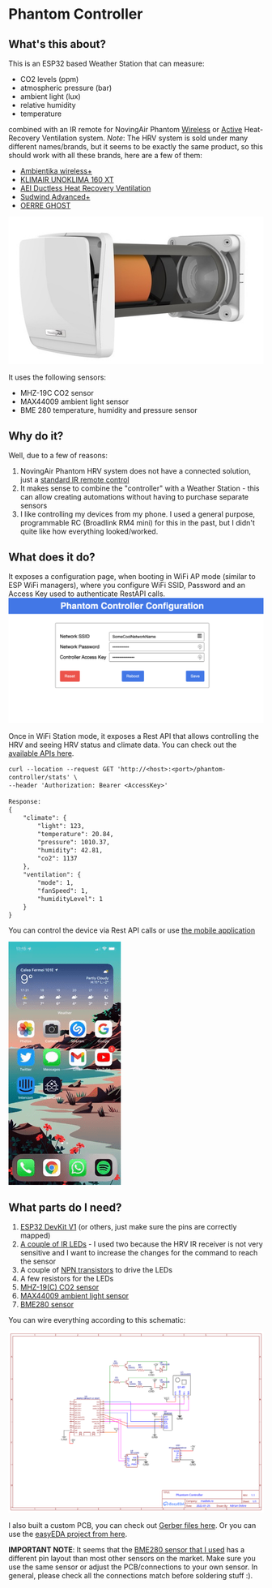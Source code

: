 # Phantom Controller

## What's this about?

This is an ESP32 based Weather Station that can measure:
- CO2 levels (ppm)
- atmospheric pressure (bar)
- ambient light (lux)
- relative humidity
- temperature

combined with an IR remote for NovingAir Phantom [Wireless](https://ventilatie-recuperare.ro/produs/recuperator-de-caldura-novingair-phantom-wireless) or [Active](https://ventilatie-recuperare.ro/produs/recuperator-de-caldura-novingair-phantom-active/) Heat-Recovery Ventilation system.
*Note*: The HRV system is sold under many different names/brands, but it seems to be exactly the same product, so this should work with all these brands, here are
a few of them:
- [Ambientika wireless+](https://www.ambientika.eu/en/ambientika-wireless/4893273177380)
- [KLIMAIR UNOKLIMA 160 XT](https://www.xl-byg.dk/shop/klimair-unoklima-160-xt-varmegenvinding-160-mm-2175373)
- [AEI Ductless Heat Recovery Ventilation](https://www.aei.ie/heat-recovery-ventilation/heat-ventilator-system/)
- [Sudwind Advanced+](https://plumbavent.com/products/copy-of-sudwind-advanced-160)
- [OERRE GHOST](https://www.oerre.eu/prodotti/3-vmc/1010-ghost-recuperatore-di-calore-decentralizzato-a-flusso-alternato/312-ghost-recuperatore-di-calore-decentralizzato--a-flusso-alternato.html)

![NovingAir Phantom](./resources/demo/phantom.jpg?raw=true)


It uses the following sensors:
- MHZ-19C CO2 sensor
- MAX44009 ambient light sensor
- BME 280 temperature, humidity and pressure sensor


## Why do it?

Well, due to a few of reasons:
1. NovingAir Phantom HRV system does not have a connected solution, just a [standard IR remote control](https://ventilatie-recuperare.ro/produs/telecomanda-tc-phantom-active/)
2. It makes sense to combine the "controller" with a Weather Station - this can allow creating automations without having to purchase separate sensors
3. I like controlling my devices from my phone. I used a general purpose, programmable RC (Broadlink RM4 mini) for this in the past, but I didn't quite like how everything looked/worked.

## What does it do?

It exposes a configuration page, when booting in WiFi AP mode (similar to ESP WiFi managers), where you configure WiFi SSID, Password and an Access Key used to authenticate RestAPI calls.
![Configuration](./resources/demo/ControllerConfig.png?raw=true)

Once in WiFi Station mode, it exposes a Rest API that allows controlling the HRV and seeing HRV status and climate data. You can check out the [available APIs here](./src/components/RestApi.cpp).
```
curl --location --request GET 'http://<host>:<port>/phantom-controller/stats' \
--header 'Authorization: Bearer <AccessKey>'

Response:
{
    "climate": {
        "light": 123,
        "temperature": 20.84,
        "pressure": 1010.37,
        "humidity": 42.81,
        "co2": 1137
    },
    "ventilation": {
        "mode": 1,
        "fanSpeed": 1,
        "humidityLevel": 1
    }
}
```

You can control the device via Rest API calls or use [the mobile application](https://github.com/adrian-dobre/Phantom-Controller-Mobile)

![App Demo](./resources/demo/app-demo.gif?raw=true)

## What parts do I need?

1. [ESP32 DevKit V1](https://www.banggood.com/Geekcreit-ESP32-WiFi+bluetooth-Development-Board-Ultra-Low-Power-Consumption-Dual-Cores-Pins-Unsoldered-p-1214159.html?cur_warehouse=CN) (or others, just make sure the pins are correctly mapped)
2. [A couple of IR LEDs](https://www.tme.eu/ro/details/tsal6100-as12z/diode-led-ir/vishay/) - I used two because the HRV IR receiver is not very sensitive and I want to increase the changes for the command to reach the sensor
3. A couple of [NPN transistors](https://www.tme.eu/ro/details/2n5551/tranzistori-tht-npn/diotec-semiconductor/) to drive the LEDs
4. A few resistors for the LEDs
5. [MHZ-19(C) CO2 sensor](https://www.banggood.com/MH-Z19-MH-Z19C-IR-Infrared-CO2-Sensor-Module-Carbon-Dioxide-Gas-Sensor-NDIR-for-CO2-Monitor-400-5000ppm-UART-PWM-Output-MH-Z19C-p-1788261.html?cur_warehouse=CN)
6. [MAX44009 ambient light sensor](https://www.sigmanortec.ro/Modul-lumina-ambientala-GY-49-MAX44009-4-pini-p136248887)
7. [BME280 sensor](https://www.banggood.com/CJMCU-280E-BME280-High-Precision-Atmospheric-Pressure-Sensor-Module-Board-p-1897807.html?rmmds=myorder&cur_warehouse=CN)

You can wire everything according to this schematic:

![Schematic](./resources/schematic/Schematic_PhantomController.svg?raw=true)

I also built a custom PCB, you can check out [Gerber files here](./resources/gerber/Gerber_PhantomController.zip). Or you can use the [easyEDA project from here](./resources/easyEDA/PhantomController).

**IMPORTANT NOTE**: It seems that the [BME280 sensor that I used](https://www.banggood.com/CJMCU-280E-BME280-High-Precision-Atmospheric-Pressure-Sensor-Module-Board-p-1897807.html?rmmds=myorder&cur_warehouse=CN) has a different pin layout than most other sensors on the market. Make sure you use the same sensor or adjust the PCB/connections to your own sensor. In general, please check all the connections match before soldering stuff :).
